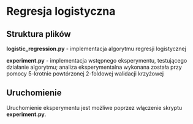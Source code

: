 # Regresja logistyczna
## Struktura plików
**logistic_regression.py** - implementacja algorytmu regresji logistycznej

**experiment.py** - implementacja wstępnego eksperymentu, testującego działanie algorytmu; analiza eksperymentalna wykonana 
została przy pomocy 5-krotnie powtórzonej 2-foldowej walidacji krzyżowej

## Uruchomienie
Uruchomienie eksperymentu jest możliwe poprzez włączenie skryptu **experiment.py**.